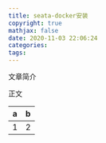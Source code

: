 ```yaml
---
title: seata-docker安装
copyright: true
mathjax: false
date: 2020-11-03 22:06:24
categories:
tags:
---
```

文章简介

<!-- more -->

正文

|a|b|
|-|-|
|1|2|

